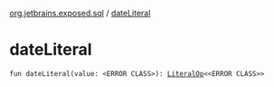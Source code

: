 [org.jetbrains.exposed.sql](index.md) / [dateLiteral](.)

# dateLiteral

`fun dateLiteral(value: <ERROR CLASS>): `[`LiteralOp`](-literal-op/index.md)`<<ERROR CLASS>>`